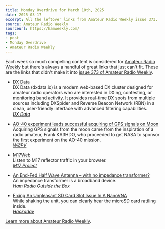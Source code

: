 ```yaml
---
title: Monday Overdrive for March 10th, 2025
date: 2025-03-17
excerpt: All the leftover links from Amateur Radio Weekly issue 373. 
source: Amateur Radio Weekly
sourceurl: https://hamweekly.com/
tags:
- post
- Monday Overdrive
- Amateur Radio Weekly
---
```

Each week so much compelling content is considered for [Amateur Radio Weekly](https://hamweekly.com/) but there's always a handful of great links that just can't fit. These are the links that didn't make it into [issue 373 of Amateur Radio Weekly](https://hamweekly.com/archive/issues/amateur-radio-weekly-issue-373.html).

- [DX Data](https://dxdata.io/)   
DX Data (dxdata.io) is a modern web-based DX cluster designed for amateur radio operators who are interested in DXing, contesting, or monitoring band activity. It provides real-time DX spots from multiple sources including DXSpider and Reverse Beacon Network (RBN) in a clean, user-friendly interface with advanced filtering capabilities.   
*[DX Data](https://dxdata.io/)*

- [AO-40 experiment leads successful acquiring of GPS signals on Moon](https://forums.qrz.com/index.php?threads/ao-40-experiment-leads-successful-acquiring-of-gps-signals-on-moon.947672/)   
Acquiring GPS signals from the moon came from the inspiration of a radio amateur, Frank KA3HDO, who proceeded to get NASA to sponsor the first experiment on the AO-40 mission.   
*[WØPV](https://forums.qrz.com/index.php?threads/ao-40-experiment-leads-successful-acquiring-of-gps-signals-on-moon.947672/)*

- [M17Web](https://m17project.org/2025/03/08/m17web-listen-to-m17-reflector-traffic-in-your-browser/)   
Listen to M17 reflector traffic in your browser.   
*[M17 Project](https://m17project.org/)*

- [An End-Fed Half Wave Antenna – with no impedance transformer?](https://hamradiooutsidethebox.ca/2025/03/13/an-end-fed-half-wave-antenna-with-no-impedance-transformer/)   
An impedance transformer is a broadband device.   
*[Ham Radio Outside the Box](https://hamradiooutsidethebox.ca/)*

- [Fixing An Unpleasant SD Card Slot Issue In A NanoVNA](https://hackaday.com/2025/03/09/fixing-an-unpleasant-sd-card-slot-issue-in-a-nanovna/)   
While shaking the unit, you can clearly hear the microSD card rattling inside.   
*[Hackaday](https://hackaday.com/)*

[Learn more about Amateur Radio Weekly](https://hamweekly.com/).